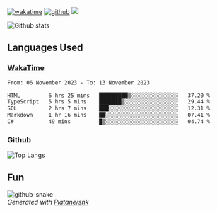 [![wakatime](https://wakatime.com/badge/user/82c377cd-a54c-404c-b7df-177b313ca539.svg)](https://wakatime.com/@82c377cd-a54c-404c-b7df-177b313ca539)
[![github](https://img.shields.io/github/followers/xinthose?logo=github&style=plastic)](https://github.com/alanhamlett?tab=followers)
![](https://komarev.com/ghpvc/?username=xinthose)

![Github stats](https://github-readme-stats.vercel.app/api?username=xinthose&show_icons=true&theme=radical&count_private=true)

## Languages Used

### [WakaTime](https://wakatime.com/)
<!--START_SECTION:waka-->

```txt
From: 06 November 2023 - To: 13 November 2023

HTML         6 hrs 25 mins   █████████▒░░░░░░░░░░░░░░░   37.20 %
TypeScript   5 hrs 5 mins    ███████▒░░░░░░░░░░░░░░░░░   29.44 %
SQL          2 hrs 7 mins    ███░░░░░░░░░░░░░░░░░░░░░░   12.31 %
Markdown     1 hr 16 mins    ██░░░░░░░░░░░░░░░░░░░░░░░   07.41 %
C#           49 mins         █▒░░░░░░░░░░░░░░░░░░░░░░░   04.74 %
```

<!--END_SECTION:waka-->

### Github

![Top Langs](https://github-readme-stats.vercel.app/api/top-langs/?username=xinthose)

## Fun

<picture>
  <source media="(prefers-color-scheme: dark)" srcset="https://raw.githubusercontent.com/xinthose/xinthose/output/github-contribution-grid-snake-dark.svg" />
  <source media="(prefers-color-scheme: light)" srcset="https://raw.githubusercontent.com/xinthose/xinthose/output/github-contribution-grid-snake.svg" />
  <img alt="github-snake" src="github-snake.svg" />
</picture>
<br />
<em>
  Generated with
  <a href="https://github.com/Platane/snk">
    Platane/snk
  <a/>
</em>
